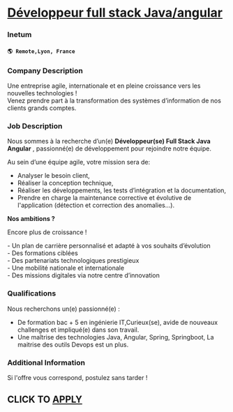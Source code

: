 # [Développeur full stack Java/angular](https://www.remotewlb.com/apply/developpeur-full-stack-java-angular)  
### Inetum  
#### `🌎 Remote,Lyon, France`  

### **Company Description**

Une entreprise agile, internationale et en pleine croissance vers les nouvelles technologies !  
Venez prendre part à la transformation des systèmes d’information de nos clients grands comptes.

###  **Job Description**

Nous sommes à la recherche d’un(e) **Développeur(se) Full Stack Java Angular** , passionné(e) de développement pour rejoindre notre équipe.

Au sein d’une équipe agile, votre mission sera de:

  * Analyser le besoin client, 
  * Réaliser la conception technique, 
  * Réaliser les développements, les tests d’intégration et la documentation, 
  * Prendre en charge la maintenance corrective et évolutive de l'application (détection et correction des anomalies…). 

**Nos ambitions ?**

Encore plus de croissance !

\- Un plan de carrière personnalisé et adapté à vos souhaits d’évolution  
\- Des formations ciblées  
\- Des partenariats technologiques prestigieux  
\- Une mobilité nationale et internationale  
\- Des missions digitales via notre centre d’innovation

###  **Qualifications**

Nous recherchons un(e) passionné(e) :

  * De formation bac + 5 en ingénierie IT,Curieux(se), avide de nouveaux challenges et impliqué(e) dans son travail. 
  * Une maîtrise des technologies Java, Angular, Spring, Springboot, La maitrise des outils Devops est un plus. 

### **Additional Information**

Si l'offre vous correspond, postulez sans tarder !

  
## CLICK TO [APPLY](https://www.remotewlb.com/apply/developpeur-full-stack-java-angular)

